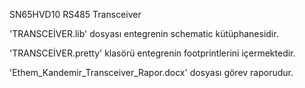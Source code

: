 SN65HVD10 RS485 Transceiver

'TRANSCEİVER.lib' dosyası entegrenin schematic kütüphanesidir.

'TRANSCEİVER.pretty' klasörü entegrenin footprintlerini içermektedir.

'Ethem_Kandemir_Transceiver_Rapor.docx' dosyası görev raporudur.
